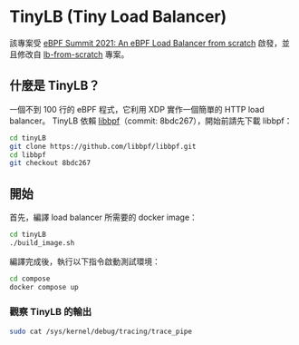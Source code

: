 # TinyLB (Tiny Load Balancer)

該專案受 [eBPF Summit 2021: An eBPF Load Balancer from scratch](https://www.youtube.com/watch?v=L3_AOFSNKK8) 啟發，並且修改自 [lb-from-scratch](https://github.com/lizrice/lb-from-scratch) 專案。

## 什麼是 TinyLB？

一個不到 100 行的 eBPF 程式，它利用 XDP 實作一個簡單的 HTTP load balancer。
TinyLB 依賴 [libbpf](https://github.com/libbpf/libbpf/tree/8bdc267e7b853ca08ed762b21fecc0e019ddc332)（commit: 8bdc267），開始前請先下載 libbpf：
```sh
cd tinyLB
git clone https://github.com/libbpf/libbpf.git
cd libbpf
git checkout 8bdc267
```


## 開始

首先，編譯 load balancer 所需要的 docker image：
```sh
cd tinyLB
./build_image.sh
```
編譯完成後，執行以下指令啟動測試環境：
```sh
cd compose
docker compose up
```

### 觀察 TinyLB 的輸出

```bash
sudo cat /sys/kernel/debug/tracing/trace_pipe
```
